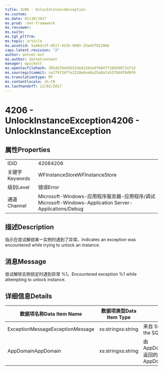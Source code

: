 ```yaml
---
title: 4206 - UnlockInstanceException
ms.custom: 
ms.date: 03/30/2017
ms.prod: .net-framework
ms.reviewer: 
ms.suite: 
ms.tgt_pltfrm: 
ms.topic: article
ms.assetid: 5a46dc5f-d517-4135-8905-25a42f01206b
caps.latest.revision: "2"
author: dotnet-bot
ms.author: dotnetcontent
manager: wpickett
ms.openlocfilehash: 385dd784d5b52de42202e9f9d47f16650873a71d
ms.sourcegitcommit: ce279f2d7fe2220e6ea0a25a8a7a5370ddf8d9f0
ms.translationtype: MT
ms.contentlocale: zh-CN
ms.lasthandoff: 12/02/2017
---
```

# <a name="4206---unlockinstanceexception"></a><span data-ttu-id="d61af-102">4206 - UnlockInstanceException</span><span class="sxs-lookup"><span data-stu-id="d61af-102">4206 - UnlockInstanceException</span></span>
## <a name="properties"></a><span data-ttu-id="d61af-103">属性</span><span class="sxs-lookup"><span data-stu-id="d61af-103">Properties</span></span>  
  
|||  
|-|-|  
|<span data-ttu-id="d61af-104">ID</span><span class="sxs-lookup"><span data-stu-id="d61af-104">ID</span></span>|<span data-ttu-id="d61af-105">4206</span><span class="sxs-lookup"><span data-stu-id="d61af-105">4206</span></span>|  
|<span data-ttu-id="d61af-106">关键字</span><span class="sxs-lookup"><span data-stu-id="d61af-106">Keywords</span></span>|<span data-ttu-id="d61af-107">WFInstanceStore</span><span class="sxs-lookup"><span data-stu-id="d61af-107">WFInstanceStore</span></span>|  
|<span data-ttu-id="d61af-108">级别</span><span class="sxs-lookup"><span data-stu-id="d61af-108">Level</span></span>|<span data-ttu-id="d61af-109">错误</span><span class="sxs-lookup"><span data-stu-id="d61af-109">Error</span></span>|  
|<span data-ttu-id="d61af-110">通道</span><span class="sxs-lookup"><span data-stu-id="d61af-110">Channel</span></span>|<span data-ttu-id="d61af-111">Microsoft-Windows-应用程序服务器-应用程序/调试</span><span class="sxs-lookup"><span data-stu-id="d61af-111">Microsoft-Windows-Application Server-Applications/Debug</span></span>|  
  
## <a name="description"></a><span data-ttu-id="d61af-112">描述</span><span class="sxs-lookup"><span data-stu-id="d61af-112">Description</span></span>  
 <span data-ttu-id="d61af-113">指示在尝试解锁某一实例时遇到了异常。</span><span class="sxs-lookup"><span data-stu-id="d61af-113">Indicates an exception was encountered while trying to unlock an instance.</span></span>  
  
## <a name="message"></a><span data-ttu-id="d61af-114">消息</span><span class="sxs-lookup"><span data-stu-id="d61af-114">Message</span></span>  
 <span data-ttu-id="d61af-115">尝试解除实例锁定时遇到异常 %1。</span><span class="sxs-lookup"><span data-stu-id="d61af-115">Encountered exception %1 while attempting to unlock instance.</span></span>  
  
## <a name="details"></a><span data-ttu-id="d61af-116">详细信息</span><span class="sxs-lookup"><span data-stu-id="d61af-116">Details</span></span>  
  
|<span data-ttu-id="d61af-117">数据项名称</span><span class="sxs-lookup"><span data-stu-id="d61af-117">Data Item Name</span></span>|<span data-ttu-id="d61af-118">数据项类型</span><span class="sxs-lookup"><span data-stu-id="d61af-118">Data Item Type</span></span>|<span data-ttu-id="d61af-119">描述</span><span class="sxs-lookup"><span data-stu-id="d61af-119">Description</span></span>|  
|--------------------|--------------------|-----------------|  
|<span data-ttu-id="d61af-120">ExceptionMessage</span><span class="sxs-lookup"><span data-stu-id="d61af-120">ExceptionMessage</span></span>|<span data-ttu-id="d61af-121">xs:string</span><span class="sxs-lookup"><span data-stu-id="d61af-121">xs:string</span></span>|<span data-ttu-id="d61af-122">来自 SQL 异常的消息。</span><span class="sxs-lookup"><span data-stu-id="d61af-122">The message from the SQL exception.</span></span>|  
|<span data-ttu-id="d61af-123">AppDomain</span><span class="sxs-lookup"><span data-stu-id="d61af-123">AppDomain</span></span>|<span data-ttu-id="d61af-124">xs:string</span><span class="sxs-lookup"><span data-stu-id="d61af-124">xs:string</span></span>|<span data-ttu-id="d61af-125">由 AppDomain.CurrentDomain.FriendlyName 返回的字符串。</span><span class="sxs-lookup"><span data-stu-id="d61af-125">The string returned by AppDomain.CurrentDomain.FriendlyName.</span></span>|
